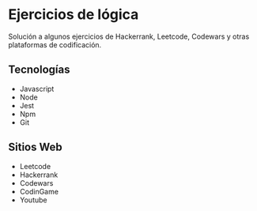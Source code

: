 # Ejercicios de lógica

Solución a algunos ejercicios de Hackerrank, Leetcode, Codewars y otras plataformas de codificación.

## Tecnologías

- Javascript
- Node
- Jest
- Npm
- Git

## Sitios Web

- Leetcode
- Hackerrank
- Codewars
- CodinGame
- Youtube
